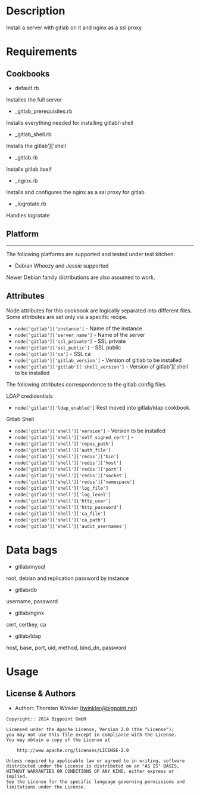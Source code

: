 # Description

Install a server with gitlab on it and nginx as a ssl proxy.


# Requirements


## Cookbooks

*  default.rb

Installes the full server

*  _gitlab_prerequisites.rb

Installs everything needed for installing gitlab/-shell

*  _gitlab_shell.rb

Installs the gitlab']['shell

*  _gitlab.rb

Installs gitlab itself

*  _nginx.rb

Installs and configures the nginx as a ssl proxy for gitlab

* _logrotate.rb

Handles logrotate

## Platform
--------

The following platforms are supported and tested under test kitchen:

* Debian Wheezy and Jessie supported

Newer Debian family distributions are also assumed to work.


## Attributes

Node attributes for this cookbook are logically separated into
different files. Some attributes are set only via a specific recipe.

* `node['gitlab']['instance']` - Name of the instance
* `node['gitlab']['server_name']` - Name of the server
* `node['gitlab']['ssl_private']` - SSL private
* `node['gitlab']['ssl_public']` -  SSL public
* `node['gitlab']['ca']` -  SSL ca
* `node['gitlab']['gitlab_version']` - Version of gitlab to be installed
* `node['gitlab']['gitlab']['shell_version']` - Version of gitlab']['shell to be installed

The following attributes correspondence to the gitlab config files

LDAP credidentials

* `node['gitlab']['ldap_enabled']`
Rest moved into gitlab/ldap cookbook.

Gitlab Shell

* `node['gitlab']['shell']['version']` - Version to be installed
* `node['gitlab']['shell']['self_signed_cert']` - 
* `node['gitlab']['shell']['repos_path']`
* `node['gitlab']['shell']['auth_file']`
* `node['gitlab']['shell']['redis']['bin']`
* `node['gitlab']['shell']['redis']['host']`
* `node['gitlab']['shell']['redis']['port']`
* `node['gitlab']['shell']['redis']['socket']`
* `node['gitlab']['shell']['redis']['namespace']`
* `node['gitlab']['shell']['log_file']`
* `node['gitlab']['shell']['log_level']`
* `node['gitlab']['shell']['http_user']`
* `node['gitlab']['shell']['http_password']`
* `node['gitlab']['shell']['ca_file']`
* `node['gitlab']['shell']['ca_path']`
* `node['gitlab']['shell']['audit_usernames']`

Data bags
=============

* gitlab/mysql

root, debian and replication password by instance

* gitlab/db

username, password

* gitlab/nginx

cert, certkey, ca

* gitlab/ldap

host, base, port, uid, method, bind_dn, password


Usage
=====



## License & Authors
- Author:: Thorsten Winkler (<twinkler@bigpoint.net>)

```text
Copyright:: 2014 Bigpoint GmbH

Licensed under the Apache License, Version 2.0 (the "License");
you may not use this file except in compliance with the License.
You may obtain a copy of the License at

    http://www.apache.org/licenses/LICENSE-2.0

Unless required by applicable law or agreed to in writing, software
distributed under the License is distributed on an "AS IS" BASIS,
WITHOUT WARRANTIES OR CONDITIONS OF ANY KIND, either express or implied.
See the License for the specific language governing permissions and
limitations under the License.
```
